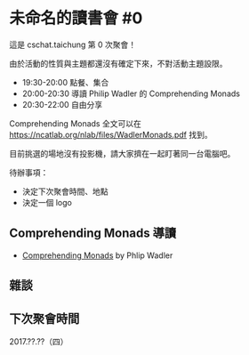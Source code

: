 # 未命名的讀書會 #0

這是 cschat.taichung 第 0 次聚會！

由於活動的性質與主題都還沒有確定下來，不對活動主題設限。

  * 19:30-20:00 點餐、集合
  * 20:00-20:30 導讀 Philip Wadler 的 Comprehending Monads
  * 20:30-22:00 自由分享

Comprehending Monads 全文可以在 https://ncatlab.org/nlab/files/WadlerMonads.pdf 找到。

目前挑選的場地沒有投影機，請大家擠在一起盯著同一台電腦吧。

待辦事項：

  * 決定下次聚會時間、地點
  * 決定一個 logo

## Comprehending Monads 導讀

  * [Comprehending Monads](http://dl.acm.org/citation.cfm?id=91592) by Phlip Wadler

## 雜談

## 下次聚會時間

2017.??.??（四）

